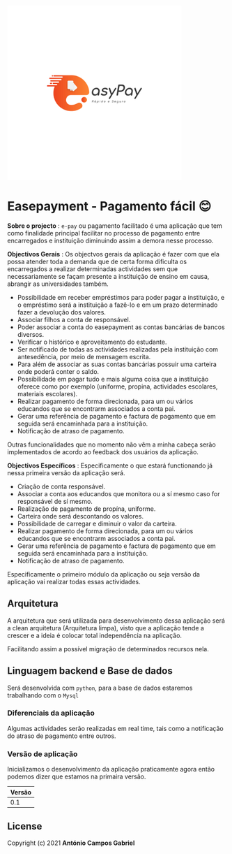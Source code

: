 <img src="easyPay-logo.jpg" alt="Easepayment logo" height="400px">

# Easepayment - Pagamento fácil :blush:

**Sobre o projecto** :
`e-pay` ou pagamento facilitado é uma aplicação que tem como finalidade principal facilitar no processo de pagamento entre encarregados e instituição diminuindo assim a demora nesse processo.

**Objectivos Gerais** :
Os objectvos gerais da aplicação é fazer com que ela possa atender toda a demanda que de certa forma dificulta os encarregados a realizar determinadas actividades sem que necessariamente se façam presente a instituição de ensino em causa, abrangir as universidades também.

- Possibilidade em receber empréstimos para poder pagar a instituição, e o empréstimo será a instituição a fazê-lo e em um prazo determinado fazer a devolução dos valores.
- Associar filhos a conta de responsável.
- Poder associar a conta do easepayment as contas bancárias de bancos diversos.
- Verificar o histórico e aproveitamento do estudante.
- Ser notificado de todas as actividades realizadas pela instituição com antesedência, por meio de mensagem escrita.
- Para além de associar as suas contas bancárias possuir uma carteira onde poderá conter o saldo.
- Possibilidade em pagar tudo e mais alguma coisa que a instituição oferece como por exemplo (uniforme, propina, actividades escolares, materiais escolares).
- Realizar pagamento de forma direcionada, para um ou vários educandos que se encontrarm associados a conta pai.
- Gerar uma referência de pagamento e factura de pagamento que em seguida será encaminhada para a instituição.
- Notificação de atraso de pagamento.

Outras funcionalidades que no momento não vêm a minha cabeça serão implementados de acordo ao feedback dos usuários da aplicação.

**Objectivos Específicos** :
Especificamente o que estará functionando já nessa primeira versão da aplicação será.
- Criação de conta responsável.
- Associar a conta aos educandos que monitora ou a sí mesmo caso for responsável de sí mesmo.
- Realização de pagamento de propína, uniforme.
- Carteira onde será descontando os valores.
- Possibilidade de carregar e diminuir o valor da carteira.
- Realizar pagamento de forma direcionada, para um ou vários educandos que se encontrarm associados a conta pai.
- Gerar uma referência de pagamento e factura de pagamento que em seguida será encaminhada para a instituição.
- Notificação de atraso de pagamento.

Especificamente o primeiro módulo da aplicação ou seja versão da aplicação vai realizar todas essas actividades.

## Arquitetura

A arquitetura que será utilizada para desenvolvimento dessa aplicação será a clean arquitetura (Arquitetura limpa), visto que a aplicação tende a crescer e a ideia é colocar total independência na aplicação.

Facilitando assim a possível migração de determinados recursos nela.

## Linguagem backend e Base de dados

Será desenvolvida com `python`, para a base de dados estaremos trabalhando com o `Mysql`

### Diferenciais da aplicação

Algumas actividades serão realizadas em real time, tais como a notificação do atraso de pagamento entre outros.


### Versão de aplicação

Inicializamos o desenvolvimento da aplicação praticamente agora então podemos dizer que estamos na primaira versão.

| Versão |
| ------ |
| 0.1    |


## License

Copyright (c) 2021 **António Campos Gabriel**